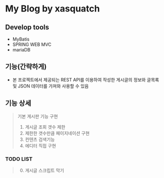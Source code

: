 # My Blog by xasquatch

## Develop tools
- MyBatis
- SPRING WEB MVC
- mariaDB

## 기능(간략하게)
- 본 프로젝트에서 제공되는 REST API를 이용하여 
 작성한 게시글의 정보와 글목록 및 JSON 데이터를 가져와 사용할 수 있음
  
## 기능 상세
> 기본 게시판 기능 구현<BR>
> 1. 게시글 조회 갯수 제한<BR>
> 2. 제한한 갯수만큼 페이지네이션 구현<BR>
> 3. 컨텐츠 검색기능<BR>
> 4. 에디터 직접 구현<BR>




### TODO LIST
> 0. 게시글 스크립트 막기